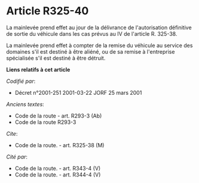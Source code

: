 # Article R325-40

La mainlevée prend effet au jour de la délivrance de l'autorisation définitive de sortie du véhicule dans les cas prévus au
IV de l'article R. 325-38.

La mainlevée prend effet à compter de la remise du véhicule au service des domaines s'il est destiné à être aliéné, ou de sa
remise à l'entreprise spécialisée s'il est destiné à être détruit.

**Liens relatifs à cet article**

_Codifié par_:

  - Décret n°2001-251 2001-03-22 JORF 25 mars 2001

_Anciens textes_:

  - Code de la route - art. R293-3 (Ab)
  - Code de la route R293-3

_Cite_:

  - Code de la route. - art. R325-38 (M)

_Cité par_:

  - Code de la route. - art. R343-4 (V)
  - Code de la route. - art. R344-4 (V)
